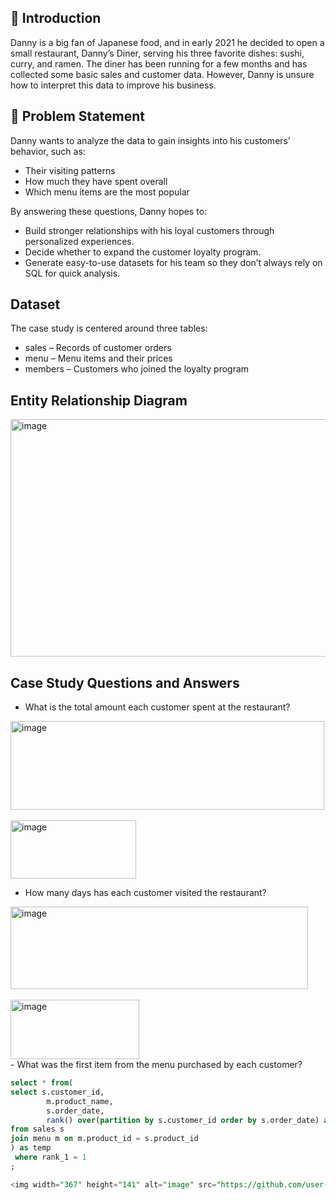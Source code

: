 ## 📌 Introduction

Danny is a big fan of Japanese food, and in early 2021 he decided to open a small restaurant, Danny’s Diner, serving his three favorite dishes: sushi, curry, and ramen.
The diner has been running for a few months and has collected some basic sales and customer data. However, Danny is unsure how to interpret this data to improve his business.

## 📌 Problem Statement

Danny wants to analyze the data to gain insights into his customers’ behavior, such as:
- Their visiting patterns
- How much they have spent overall
- Which menu items are the most popular

By answering these questions, Danny hopes to:
- Build stronger relationships with his loyal customers through personalized experiences.
- Decide whether to expand the customer loyalty program.
- Generate easy-to-use datasets for his team so they don’t always rely on SQL for quick analysis.

## Dataset

The case study is centered around three tables:

- sales – Records of customer orders
- menu – Menu items and their prices
- members – Customers who joined the loyalty program

## Entity Relationship Diagram

<img width="728" height="380" alt="image" src="https://github.com/user-attachments/assets/bbe63ba3-17b8-4d90-a0ec-2eddb0ee133b" />

## Case Study Questions and Answers

- What is the total amount each customer spent at the restaurant?

<img width="502" height="142" alt="image" src="https://github.com/user-attachments/assets/096d8ff2-5a2c-4cf5-99f4-d8e2f880b026" />

<br>
<br>

<img width="201" height="93" alt="image" src="https://github.com/user-attachments/assets/8c9e61a2-d531-4023-b7be-9802069cf104" />

- How many days has each customer visited the restaurant?

<img width="476" height="132" alt="image" src="https://github.com/user-attachments/assets/9572b9de-6995-47a7-8714-6ac10bf6b608" />

<br>
<br>

<img width="206" height="95" alt="image" src="https://github.com/user-attachments/assets/41ab9713-9dee-46f9-85a1-d22d95a652d5" />
<br>
-  What was the first item from the menu purchased by each customer?

```sql
select * from(
select s.customer_id, 
		m.product_name,
        s.order_date,
        rank() over(partition by s.customer_id order by s.order_date) as rank_1
from sales s
join menu m on m.product_id = s.product_id
) as temp
 where rank_1 = 1
;

<img width="367" height="141" alt="image" src="https://github.com/user-attachments/assets/8408cf87-9714-4d8a-979f-caeca9160574" />

